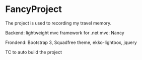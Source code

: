 # FancyProject


The project is used to recording my travel memory.  


Backend:
lightweight mvc framework for .net mvc: Nancy

Frondend:
Bootstrap 3, Squadfree theme, ekko-lightbox, jquery

TC to auto build the project












